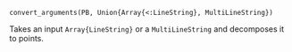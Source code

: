 ```
convert_arguments(PB, Union{Array{<:LineString}, MultiLineString})
```

Takes an input `Array{LineString}` or a `MultiLineString` and decomposes it to points.
